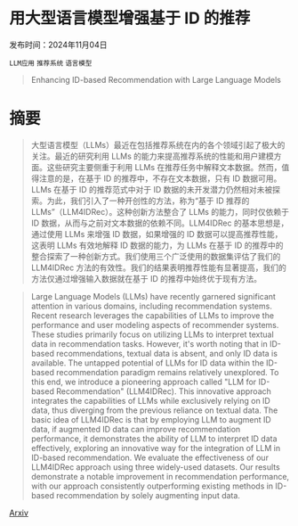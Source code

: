 # 用大型语言模型增强基于 ID 的推荐

发布时间：2024年11月04日

`LLM应用` `推荐系统` `语言模型`

> Enhancing ID-based Recommendation with Large Language Models

# 摘要

> 大型语言模型（LLMs）最近在包括推荐系统在内的各个领域引起了极大的关注。最近的研究利用 LLMs 的能力来提高推荐系统的性能和用户建模方面。这些研究主要侧重于利用 LLMs 在推荐任务中解释文本数据。然而，值得注意的是，在基于 ID 的推荐中，不存在文本数据，只有 ID 数据可用。LLMs 在基于 ID 的推荐范式中对于 ID 数据的未开发潜力仍然相对未被探索。为此，我们引入了一种开创性的方法，称为“基于 ID 推荐的 LLMs”（LLM4IDRec）。这种创新方法整合了 LLMs 的能力，同时仅依赖于 ID 数据，从而与之前对文本数据的依赖不同。LLM4IDRec 的基本思想是，通过使用 LLMs 来增强 ID 数据，如果增强的 ID 数据可以提高推荐性能，这表明 LLMs 有效地解释 ID 数据的能力，为 LLMs 在基于 ID 的推荐中的整合探索了一种创新方式。我们使用三个广泛使用的数据集评估了我们的 LLM4IDRec 方法的有效性。我们的结果表明推荐性能有显著提高，我们的方法仅通过增强输入数据就在基于 ID 的推荐中始终优于现有方法。

> Large Language Models (LLMs) have recently garnered significant attention in various domains, including recommendation systems. Recent research leverages the capabilities of LLMs to improve the performance and user modeling aspects of recommender systems. These studies primarily focus on utilizing LLMs to interpret textual data in recommendation tasks. However, it's worth noting that in ID-based recommendations, textual data is absent, and only ID data is available. The untapped potential of LLMs for ID data within the ID-based recommendation paradigm remains relatively unexplored. To this end, we introduce a pioneering approach called "LLM for ID-based Recommendation" (LLM4IDRec). This innovative approach integrates the capabilities of LLMs while exclusively relying on ID data, thus diverging from the previous reliance on textual data. The basic idea of LLM4IDRec is that by employing LLM to augment ID data, if augmented ID data can improve recommendation performance, it demonstrates the ability of LLM to interpret ID data effectively, exploring an innovative way for the integration of LLM in ID-based recommendation. We evaluate the effectiveness of our LLM4IDRec approach using three widely-used datasets. Our results demonstrate a notable improvement in recommendation performance, with our approach consistently outperforming existing methods in ID-based recommendation by solely augmenting input data.

[Arxiv](https://arxiv.org/abs/2411.02041)